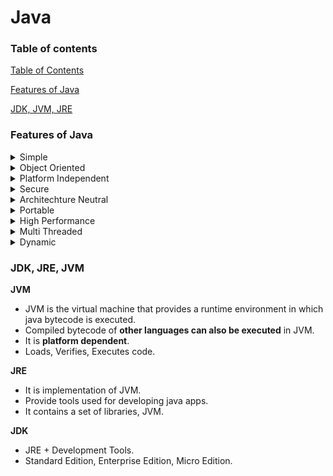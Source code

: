 # Java
### Table of contents
[Table of Contents](#table-of-contents)

[Features of Java](#features-of-java)

[JDK, JVM, JRE](#jdk-jre-jvm)


### Features of Java

<details>
  <summary>Simple</summary>
 
 - Syntax is easy.
 - Automatic Garbage Collection
 - No explicit Pointers. Which makes it even more secure  
</details>

<details>
  <summary>Object Oriented</summary>
  
  - Supports Concepts of OOP.
  </details>
 
<details>
  <summary>Platform Independent</summary>
  
 - Same byte code can be ran on any machine.
</details>
 
<details>
  <summary>Secure</summary>
  
 - No Explicit pointers
 - Runs inside a Virtual Machine
</details>

<details>
  <summary>Architechture Neutral</summary>
  
- Memory limit of variables in C depends on architechture, i.e. size of int in a **32-bit** system differs from that in a **64-bit** system. Where as in Java size of variables are consistent.
</details>

<details>
  <summary>Portable</summary>
  
- We can carry the same java bytecode to any platform.
</details>


<details>
  <summary>High Performance</summary>
  
- It is faster than other traditional interpreted languages, as java bytecode is closer to native code. It is still slower than C, C++
</details>

<details>
  <summary>Multi Threaded</summary>
  
  - Self Explanatory
</details>

<details>
  <summary>Dynamic</summary>
  
- Classes are loaded on demand.
- Also supports feature from native languages like C, C++ (JNI Libraries)
- Supports dyanmic compilation and automatic memory management (garbage collection)
</details>

### JDK, JRE, JVM

**JVM** 
- JVM is the virtual machine that provides a runtime environment in which java bytecode is executed.
- Compiled bytecode of **other languages can also be executed** in JVM.
- It is **platform dependent**.
- Loads, Verifies, Executes code.


**JRE** 
- It is implementation of JVM.
- Provide tools used for developing java apps.
- It contains a set of libraries, JVM.

**JDK**
- JRE + Development Tools.
- Standard Edition, Enterprise Edition, Micro Edition.
